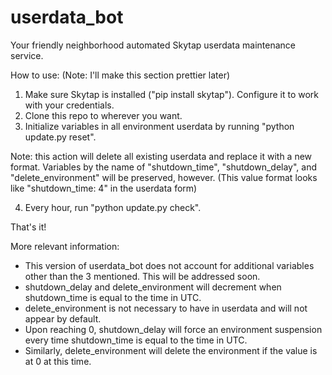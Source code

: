 # userdata_bot
Your friendly neighborhood automated Skytap userdata maintenance service.

How to use:
(Note: I'll make this section prettier later)

1. Make sure Skytap is installed ("pip install skytap"). Configure it to work with your credentials.
2. Clone this repo to wherever you want.
3. Initialize variables in all environment userdata by running "python update.py reset".

Note: this action will delete all existing userdata and replace it with a new
format. Variables by the name of "shutdown_time", "shutdown_delay", and
"delete_environment" will be preserved, however. (This value format looks like
"shutdown_time: 4" in the userdata form)

4. Every hour, run "python update.py check".

That's it!

More relevant information:

- This version of userdata_bot does not account for additional variables other than the 3 mentioned. This will be addressed soon.
- shutdown_delay and delete_environment will decrement when shutdown_time is equal to the time in UTC.
- delete_environment is not necessary to have in userdata and will not appear by default.
- Upon reaching 0, shutdown_delay will force an environment suspension every time shutdown_time is equal to the time in UTC.
- Similarly, delete_environment will delete the environment if the value is at 0 at this time.
